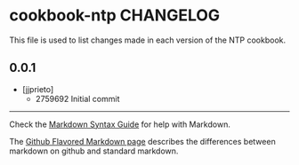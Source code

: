 cookbook-ntp CHANGELOG
==========================

This file is used to list changes made in each version of the NTP cookbook.

0.0.1
-----
- [jjprieto]
  - 2759692 Initial commit

- - -
Check the [Markdown Syntax Guide](http://daringfireball.net/projects/markdown/syntax) for help with Markdown.

The [Github Flavored Markdown page](http://github.github.com/github-flavored-markdown/) describes the differences between markdown on github and standard markdown.
